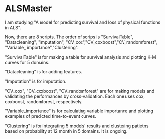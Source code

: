 # ALSMaster
I am studying "A model for predicting survival and loss of physical functions in ALS".


Now, there are 8 scripts.
The order of scrips is "SurvivalTable", "Datacleaning", "Imputation", "CV_cox","CV_coxboost","CV_randomforest", "Variable_ importance","Clustering".

"SurvivalTable" is for making a table for survival analysis and plotting K-M curves for 5 domains.

"Datacleaning" is for adding features.

"Imputation" is for imputation.

"CV_cox", "CV_coxboost", "CV_randomforest" are for making models and validating the performances by cross-validation. Each one uses cox, coxboost, randomforest, respectively.

"Variable_importance" is for calculating variable importance and plotting examples of predicted time-to-event curves.

"Clustering" is for integrating 5 models' results and clustering patietns based on probability at 12 month in 5 domains. It is ongoing.
